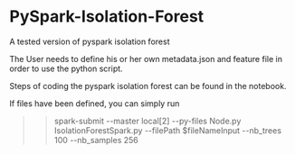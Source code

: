 # PySpark-Isolation-Forest
A tested version of pyspark isolation forest

The User needs to define his or her own metadata.json and feature file in order to use the python script.

Steps of coding the pyspark isolation forest can be found in the notebook.

If files have been defined, you can simply run 

>>spark-submit --master local[2] --py-files Node.py IsolationForestSpark.py --filePath $fileNameInput --nb_trees 100 --nb_samples 256


